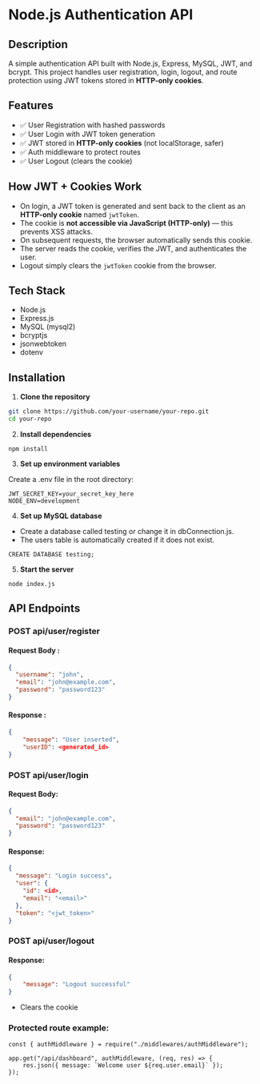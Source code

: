 # Node.js Authentication API

## Description

A simple authentication API built with Node.js, Express, MySQL, JWT, and bcrypt. This project handles user registration, login, logout, and route protection using JWT tokens stored in **HTTP-only cookies**.

## Features

- ✅ User Registration with hashed passwords
- ✅ User Login with JWT token generation
- ✅ JWT stored in **HTTP-only cookies** (not localStorage, safer)
- ✅ Auth middleware to protect routes
- ✅ User Logout (clears the cookie)

## How JWT + Cookies Work

- On login, a JWT token is generated and sent back to the client as an **HTTP-only cookie** named `jwtToken`.
- The cookie is **not accessible via JavaScript (HTTP-only)** — this prevents XSS attacks.
- On subsequent requests, the browser automatically sends this cookie.
- The server reads the cookie, verifies the JWT, and authenticates the user.
- Logout simply clears the `jwtToken` cookie from the browser.

## Tech Stack

- Node.js
- Express.js
- MySQL (mysql2)
- bcryptjs
- jsonwebtoken
- dotenv

## Installation

1. **Clone the repository**
```bash
git clone https://github.com/your-username/your-repo.git
cd your-repo
```
2. **Install dependencies**
```
npm install
```

3. **Set up environment variables**

Create a .env file in the root directory:
```
JWT_SECRET_KEY=your_secret_key_here
NODE_ENV=development
```

4. **Set up MySQL database**

- Create a database called testing or change it in dbConnection.js.
- The users table is automatically created if it does not exist.

```
CREATE DATABASE testing;
```

5. **Start the server**
```
node index.js
```

## API Endpoints

### POST api/user/register

#### Request Body :
```json
{
  "username": "john",
  "email": "john@example.com",
  "password": "password123"
}
```
#### Response :
```json
{ 
    "message": "User inserted", 
    "userID": <generated_id> 
}
```

### POST api/user/login

#### Request Body:
```json
{
  "email": "john@example.com",
  "password": "password123"
}
```
#### Response:
```json
{
  "message": "Login success",
  "user": {
    "id": <id>,
    "email": "<email>"
  },
  "token": "<jwt_token>"
}
```
### POST api/user/logout


#### Response:
```json
{ 
    "message": "Logout successful" 
}
```
- Clears the cookie

### Protected route example: 
```
const { authMiddleware } = require("./middlewares/authMiddleware");

app.get("/api/dashboard", authMiddleware, (req, res) => {
    res.json({ message: `Welcome user ${req.user.email}` });
});
```
